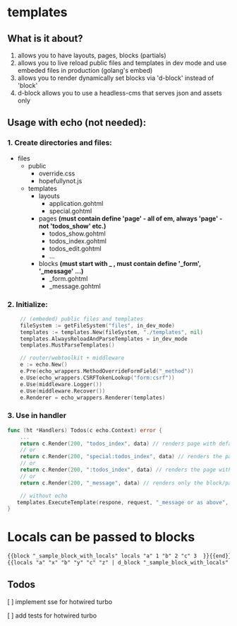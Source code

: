 # templates

## What is it about?

1. allows you to have layouts, pages, blocks (partials) 
2. allows you to live reload public files and templates in dev mode and use embeded files in production (golang's embed)
3. allows you to render dynamically set blocks via 'd-block' instead of 'block'
4. d-block allows you to use a headless-cms that serves json and assets only

## Usage with echo (not needed):

### 1. Create directories and files:

- files
    - public
        - override.css
        - hopefullynot.js
    - templates
        - layouts
            - application.gohtml
            - special.gohtml  
        - pages **(must contain define 'page' - all of em, always 'page' - not 'todos_show' etc.)**
            - todos_show.gohtml
            - todos_index.gohtml
            - todos_edit.gohtml
            - ...
        - blocks **(must start with _ , must contain define '_form', '_message' ...)**
            - _form.gohtml
            - _message.gohtml


### 2. Initialize:
```go
	// (embeded) public files and templates
	fileSystem := getFileSystem("files", in_dev_mode)
	templates := templates.New(fileSystem, "./templates", nil)
	templates.AlwaysReloadAndParseTemplates = in_dev_mode
	templates.MustParseTemplates()

	// router/webtoolkit + middleware
	e := echo.New()
	e.Pre(echo_wrappers.MethodOverrideFormField("_method"))
	e.Use(echo_wrappers.CSRFTokenLookup("form:csrf"))
	e.Use(middleware.Logger())
	e.Use(middleware.Recover())
	e.Renderer = echo_wrappers.Renderer(templates)
```

### 3. Use in handler
```go
func (ht *Handlers) Todos(c echo.Context) error {
	...
	return c.Render(200, "todos_index", data) // renders page with default layout 'application'
    // or
    return c.Render(200, "special:todos_index", data) // renders the page with the 'special' layout
    // or
    return c.Render(200, ":todos_index", data) // renders the page without a layout 
    // or
    return c.Render(200, "_message", data) // renders only the block/partial/snippet/... without a page or layout

    // without echo
   templates.ExecuteTemplate(respone, request, "_message or as above", data)
}

```

# Locals can be passed to blocks

```html
{{block "_sample_block_with_locals" locals "a" 1 "b" 2 "c" 3  }}{{end}}
{{locals "a" "x" "b" "y" "c" "z" | d_block "_sample_block_with_locals"   }}
```

## Todos

[ ] implement sse for hotwired turbo

[ ] add tests for hotwired turbo